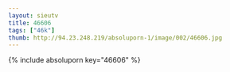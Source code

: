 ```yaml
--- 
layout: sieutv
title: 46606
tags: ["46k"]
thumb: http://94.23.248.219/absoluporn-1/image/002/46606.jpg
---
```

{% include absoluporn key="46606" %} 
